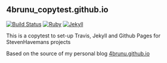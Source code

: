 ## 4brunu_copytest.github.io

[![Build Status](https://travis-ci.org/4brunu/4brunu.github.io.svg?branch=source)](https://travis-ci.org/4brunu/4brunu.github.io)
[![Ruby](https://img.shields.io/badge/ruby-2.3.3-blue.svg?style=flat)](http://travis-ci.org/4brunu/4brunu.github.io)
[![Jekyll](https://img.shields.io/badge/jekyll-3.3.1-blue.svg?style=flat)](https://travis-ci.org/4brunu/4brunu.github.io)

This is a copytest to set-up Travis, Jekyll and Github Pages for StevenHavemans projects

Based on the source of my personal blog [4brunu.github.io](https://4brunu.github.io)
